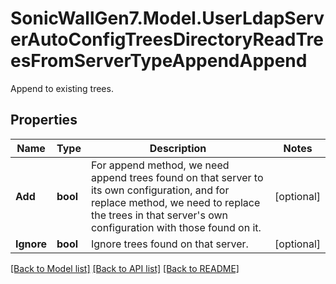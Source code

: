# SonicWallGen7.Model.UserLdapServerAutoConfigTreesDirectoryReadTreesFromServerTypeAppendAppend
Append to existing trees.

## Properties

Name | Type | Description | Notes
------------ | ------------- | ------------- | -------------
**Add** | **bool** | For append method, we need append trees found on that server to                its own configuration, and for replace method, we need to replace                the trees in that server&#39;s own configuration with those found on it. | [optional] 
**Ignore** | **bool** | Ignore trees found on that server. | [optional] 

[[Back to Model list]](../README.md#documentation-for-models) [[Back to API list]](../README.md#documentation-for-api-endpoints) [[Back to README]](../README.md)

